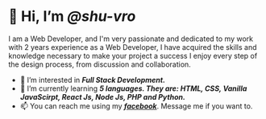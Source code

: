 # 👋 Hi, I’m ***@shu-vro***

I am a Web Developer, and I'm very
passionate and dedicated to my work with 2
years experience as a Web
Developer, I have acquired the skills and
knowledge necessary to make your project a
success I enjoy every step of the design
process, from discussion and collaboration.


- 👀 I’m interested in ***Full Stack Development.***
- 🌱 I’m currently learning ***5 languages. They are: HTML, CSS, Vanilla JavaScirpt, React Js, Node Js, PHP and Python.***
- 📫 You can reach me using my ***[facebook](https://www.facebook.com/shuvra.gupta.16/)***. Message me if you want to.
<!--- - 💞️ I’m looking to collaborate on ... --->

<!---
shu-vro/shu-vro is a ✨ special ✨ repository because its `README.md` (this file) appears on your GitHub profile.
You can click the Preview link to take a look at your changes.
--->
